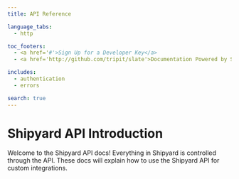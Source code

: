 ```yaml
---
title: API Reference

language_tabs:
  - http

toc_footers:
  - <a href='#'>Sign Up for a Developer Key</a>
  - <a href='http://github.com/tripit/slate'>Documentation Powered by Slate</a>

includes:
  - authentication
  - errors

search: true
---
```


# Shipyard API Introduction

Welcome to the Shipyard API docs!  Everything in Shipyard is controlled through
the API.  These docs will explain how to use the Shipyard API for custom
integrations.
